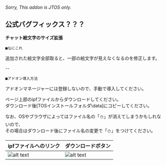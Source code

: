*Sorry, This addon is JTOS only.*

公式バグフィックス？？？
--

**チャット絵文字のサイズ拡張**  

	■なにこれ

追加された絵文字全部取ると、一部の絵文字が見えなくなるのを修正します。  

--

	■アドオン導入方法

アドオンマネージャーには登録しないので、手動で導入してください。  

ページ上部のipfファイルからダウンロードしてください。  
ダウンロード後[TOSインストールフォルダ\data]にコピーしてください。  

なお、OSやブラウザによってはファイル名の「⛄」が消えてしまうかもしれないので、  
その場合はダウンロード後にファイル名の変更で「⛄」をつけてください。

|ipfファイルへのリンク|ダウンロードボタン|
|---|---|
|![alt text](http://i.imgur.com/47GQydQ.png "Screenshot")|![alt text](http://i.imgur.com/QlvrsVv.png "Screenshot")|
